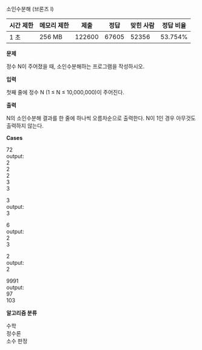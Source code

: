소인수분해 (브론즈 I)

| 시간 제한 | 	메모리 제한 | 	제출     | 	정답    | 	맞힌 사람 | 	정답 비율   |
|-------|---------|---------|--------|--------|----------|
| 1 초   | 	256 MB | 	122600 | 	67605 | 	52356 | 	53.754% |

**문제**

정수 N이 주어졌을 때, 소인수분해하는 프로그램을 작성하시오.

**입력**

첫째 줄에 정수 N (1 ≤ N ≤ 10,000,000)이 주어진다.

**출력**

N의 소인수분해 결과를 한 줄에 하나씩 오름차순으로 출력한다. N이 1인 경우 아무것도 출력하지 않는다.

**Cases**

72<br>
output:<br>
2<br>
2<br>
2<br>
3<br>
3

3<br>
output:<br>
3

6<br>
output:<br>
2<br>
3

2<br>
output:<br>
2

9991<br>
output:<br>
97<br>
103

**알고리즘 분류**

수학<br>
정수론<br>
소수 판정